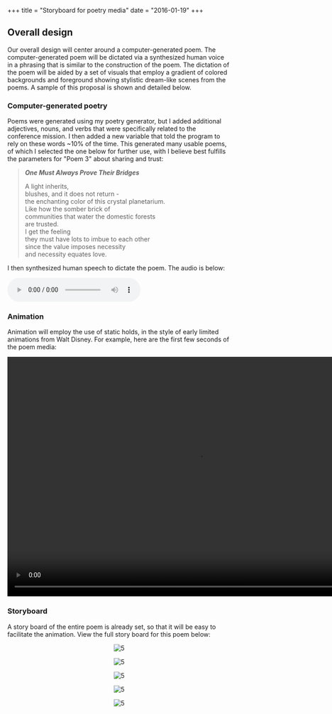 +++
title = "Storyboard for poetry media"
date = "2016-01-19"
+++




<h2>Overall design</h2>
<p>Our overall design will center around a computer-generated poem. The computer-generated poem will be dictated via a synthesized human voice in a
phrasing that is similar to the construction of the poem. The dictation of the poem will be aided by a set of visuals that employ a gradient of
colored backgrounds and foreground showing stylistic dream-like scenes from the poems. A sample of this proposal is shown and detailed below.</p>

<h3>Computer-generated poetry</h3>

<p>Poems were generated using my poetry generator, but I added additional adjectives, nouns, and verbs that were specifically related to the conference mission. I then added a new variable that told the program to rely on these words ~10% of the time. This generated many usable poems, of which I selected the one below for further use, with I believe best fulfills the parameters for "Poem 3" about sharing and trust:</p>


<blockquote>
<p><strong><em>One Must Always Prove Their Bridges</em></strong></p>
A light inherits,<br>
blushes, and it does not return -<br>
the enchanting color of this crystal planetarium.<br>
Like how the somber brick of <br>
communities that water the domestic forests <br>
are trusted.<br>
I get the feeling<br>
they must have lots to imbue to each other <br>
since the value imposes necessity<br>
and necessity equates love.<br>
</blockquote>

<p>I then synthesized human speech to dictate the poem. The audio is below:</p>
<audio controls id="linkAudio">
  <source src="/storyboard/speech_audio.mp3" type="audio/mpeg">
Your browser does not support the audio element.
</audio>

<h3>Animation</h3>

<p>Animation will employ the use of static holds, in the style of early limited animations from Walt Disney. For example, here are the first few seconds of the poem media:</p>

<div class="col-sm-12">
<p align="center">

<video width="860" height="540" controls>
<source src="http://rpiai.com/storyboard/animation_sample.mp4" type="video/mp4">
Your browser does not support the video tag.
</video>

</p>
</div>  
<h3>Storyboard</h3>

<p>A story board of the entire poem is already set, so that it will be easy to facilitate the animation. View the full story board for this poem below:</p>

<div class="col-sm-12">
<p align="center"><img alt=
"5"
class="img-rounded img-responsive" src=
"http://rpiai.com/storyboard/IMG_3344.JPG"></p>
</div>  
<div class="col-sm-12">
<p align="center"><img alt=
"5"
class="img-rounded img-responsive" src=
"http://rpiai.com/storyboard/IMG_3345.JPG"></p>
</div>

<div class="col-sm-12">
<p align="center"><img alt=
"5"
class="img-rounded img-responsive" src=
"http://rpiai.com/storyboard/IMG_3346.JPG"></p>
</div>

<div class="col-sm-12">
<p align="center"><img alt=
"5"
class="img-rounded img-responsive" src=
"http://rpiai.com/storyboard/IMG_3347.JPG"></p>
</div>

<div class="col-sm-12">
<p align="center"><img alt=
"5"
class="img-rounded img-responsive" src=
"http://rpiai.com/storyboard/IMG_3348.JPG"></p>
</div>
